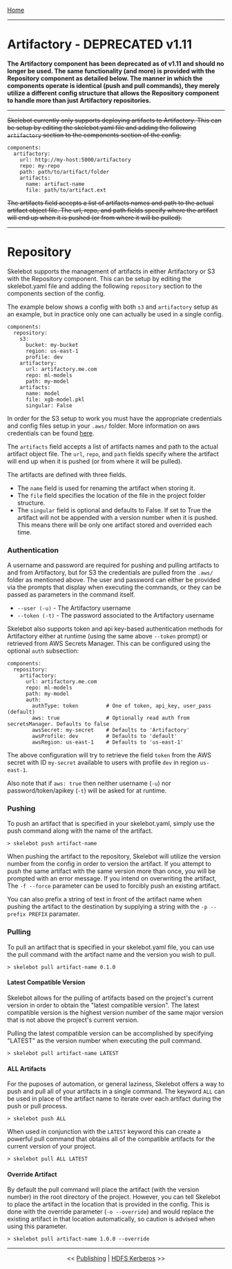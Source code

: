 [Home](index.md)

---

# Artifactory - DEPRECATED v1.11

**The Artifactory component has been deprecated as of v1.11 and should no longer be used. The same functionality (and more) is provided with the Repository component as detailed below. The manner in which the components operate is identical (push and pull commands), they merely utilize a different config structure that allows the Repository component to handle more than just Artifactory repositories.**

---

~~Skelebot currently only supports deploying artifacts to Artifactory. This can be setup by editing the skelebot.yaml file and adding the following `artifactory` section to the components section of the config.~~

```
components:
  artifactory:
    url: http://my-host:5000/artifactory
    repo: my-repo
    path: path/to/artifact/folder
    artifacts:
      name: artifact-name
      file: path/to/artifact.ext
```

~~The artifacts field accepts a list of artifacts names and path to the actual artifact object file. The url, repo, and path fields specify where the artifact will end up when it is pushed (or from where it will be pulled).~~

---

# Repository

Skelebot supports the management of artifacts in either Artifactory or S3 with the Repository component. This can be setup by editing the skelebot.yaml file and adding the following `repository` section to the components section of the config.

The example below shows a config with both `s3` and `artifactory` setup as an example, but in practice only one can actually be used in a single config.

```
components:
  repository:
    s3:
      bucket: my-bucket
      region: us-east-1
      profile: dev
    artifactory:
      url: artifactory.me.com
      repo: ml-models
      path: my-model
    artifacts:
      name: model
      file: xgb-model.pkl
      singular: False
```

In order for the S3 setup to work you must have the appropriate credentials and config files setup in your `.aws/` folder. More information on aws credentials can be found [here](https://docs.aws.amazon.com/cli/latest/userguide/cli-configure-files.html).

The `artifacts` field accepts a list of artifacts names and path to the actual artifact object file. The `url`, `repo`, and `path` fields specify where the artifact will end up when it is pushed (or from where it will be pulled).

The artifacts are defined with three fields.
 - The `name` field is used for renaming the artifact when storing it.
 - The `file` field specifies the location of the file in the project folder structure.
 - The `singular` field is optional and defaults to False. If set to True the artifact will not be appended with a version number when it is pushed. This means there will be only one artifact stored and overrided each time.

### Authentication

A username and password are required for pushing and pulling artifacts to and from Artifactory, but for S3 the credentials are pulled from the `.aws/` folder as mentioned above. The user and password can either be provided via the prompts that display when executing the commands, or they can be passed as parameters in the command itself.

 - `--user (-u)` - The Artifactory username
 - `--token (-t)` - The password associated to the Artifactory username

Skelebot also supports token and api key-based authentication methods for Artifactory either at runtime (using the same above `--token` prompt) or retrieved from AWS Secrets Manager. This can be configured using the optional `auth` subsection:

```
components:
  repository:
    artifactory:
      url: artifactory.me.com
      repo: ml-models
      path: my-model
      auth:
        authType: token         # One of token, api_key, user_pass (default)
        aws: true               # Optionally read auth from secretsManager. Defaults to false
        awsSecret: my-secret    # Defaults to 'Artifactory'
        awsProfile: dev         # Defaults to 'default'
        awsRegion: us-east-1    # Defaults to 'us-east-1'
```

The above configuration will try to retrieve the field `token` from the AWS secret with ID `my-secret` available to users with profile `dev` in region `us-east-1`.

Also note that if `aws: true` then neither username (`-u`) nor password/token/apikey (`-t`) will be asked for at runtime.

### Pushing

To push an artifact that is specified in your skelebot.yaml, simply use the push command along with the name of the artifact.

```
> skelebot push artifact-name
```

When pushing the artifact to the repository, Skelebot will utilize the version number from the config in order to version the artifact. If you attempt to push the same artifact with the same version more than once, you will be prompted with an error message. If you intend on overwriting the artifact, The `-f --force` parameter can be used to forcibly push an existing artifact.

You can also prefix a string of text in front of the artifact name when pushing the artifact to the destination by supplying a string with the `-p --prefix PREFIX` paramater.

### Pulling

To pull an artifact that is specified in your skelebot.yaml file, you can use the pull command with the artifact name and the version you wish to pull.

```
> skelebot pull artifact-name 0.1.0
```

#### Latest Compatible Version

Skelebot allows for the pulling of artifacts based on the project's current version in order to obtain the "latest compatible version". The latest compatible version is the highest version number of the same major version that is not above the project's current version.

Pulling the latest compatible version can be accomplished by specifying "LATEST" as the version number when executing the pull command.

```
> skelebot pull artifact-name LATEST
```

#### ALL Artifacts

For the puposes of automation, or general laziness, Skelebot offers a way to push and pull all of your artifacts in a single command. The keyword `ALL` can be used in place of the artifact name to iterate over each artifact during the push or pull process.

```
> skelebot push ALL
```

When used in conjunction with the `LATEST` keyword this can create a powerful pull command that obtains all of the compatible artifacts for the current version of your project.

```
> skelebot pull ALL LATEST
```

#### Override Artifact

By default the pull command will place the artifact (with the version number) in the root directory of the project. However, you can tell Skelebot to place the artifact in the location that is provided in the config.
This is done with the override parameter (`-o --override`) and would replace the existing artifact in that location automatically, so caution is advised when using this parameter.

```
> skelebot pull artifact-name 1.0.0 --override
```

---

<center><< <a href="publishing.html">Publishing</a>  |  <a href="hdfs-kerberos.html">HDFS Kerberos</a> >></center>
